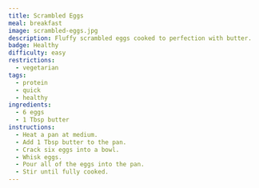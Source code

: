 ```yaml
---
title: Scrambled Eggs
meal: breakfast
image: scrambled-eggs.jpg
description: Fluffy scrambled eggs cooked to perfection with butter.
badge: Healthy
difficulty: easy
restrictions: 
  - vegetarian
tags:
  - protein
  - quick
  - healthy
ingredients:
  - 6 eggs
  - 1 Tbsp butter
instructions:
  - Heat a pan at medium.
  - Add 1 Tbsp butter to the pan.
  - Crack six eggs into a bowl.
  - Whisk eggs.
  - Pour all of the eggs into the pan.
  - Stir until fully cooked.
---
```

